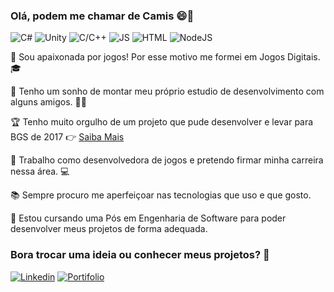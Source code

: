 ### Olá, podem me chamar de Camis :smile:👋

![C#](https://img.shields.io/badge/-C%23-brightgreen) ![Unity](https://img.shields.io/badge/-Unity-brightgreen)
![C/C++](https://img.shields.io/badge/-C%2FC%2B%2B-brightgreen) ![JS](https://img.shields.io/badge/-JS-brightgreen) ![HTML](https://img.shields.io/badge/-HTML-brightgreen)
![NodeJS](https://img.shields.io/badge/-NodeJS-brightgreen)

:revolving_hearts: Sou apaixonada por jogos! Por esse motivo me formei em Jogos Digitais. :mortar_board: 
</br>

:office: Tenho um sonho de montar meu próprio estudio de desenvolvimento com alguns amigos. :woman::boy: 
</br>

:trophy: Tenho muito orgulho de um projeto que pude desenvolver e levar para BGS de 2017 :point_right: <a href="https://www.linkedin.com/posts/camila-marques-belem-9438a5100_alunos-de-jogos-digitais-da-faculdade-impacta-activity-6669316514983759872-Jf6b" target="_blank">Saiba Mais</a>
</br>

:space_invader: Trabalho como desenvolvedora de jogos e pretendo firmar minha carreira nessa área. :computer: 
</br>

:books: Sempre procuro me aperfeiçoar nas tecnologias que uso e que gosto.  

:notebook: Estou cursando uma Pós em Engenharia de Software para poder desenvolver meus projetos de forma adequada.  


### Bora trocar uma ideia ou conhecer meus projetos? :speech_balloon:

[![Linkedin](https://img.shields.io/badge/-Linkedin-blue)](https://www.linkedin.com/in/camila-marques-belem-9438a5100/) [![Portifolio](https://img.shields.io/badge/-Portifolio-blueviolet)](https://marquesbelem.github.io/)
